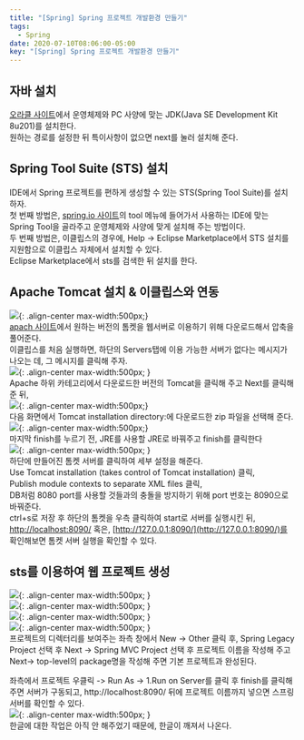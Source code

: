 ```yaml
---
title: "[Spring] Spring 프로젝트 개발환경 만들기"
tags:
  - Spring
date: 2020-07-10T08:06:00-05:00
key: "[Spring] Spring 프로젝트 개발환경 만들기"
---
```


## 자바 설치

[오라클 사이트](https://www.oracle.com/)에서 운영체제와 PC 사양에 맞는 JDK(Java SE Development Kit 8u201)를 설치한다.<br>
원하는 경로를 설정한 뒤 특이사항이 없으면 next를 눌러 설치해 준다.<br>

## Spring Tool Suite (STS) 설치

IDE에서 Spring 프로젝트를 편하게 생성할 수 있는 STS(Spring Tool Suite)를 설치하자.<br>
첫 번째 방법은, [spring.io 사이트](https://spring.io/)의 tool 메뉴에 들어가서 사용하는 IDE에 맞는 Spring Tool을 골라주고 운영체제와 사양에 맞게 설치해 주는 방법이다.<br>
두 번째 방법은, 이클립스의 경우에, Help -> Eclipse Marketplace에서 STS 설치를 지원함으로 이클립스 자체에서 설치할 수 있다.<br>
Eclipse Marketplace에서 sts를 검색한 뒤 설치를 한다.<br>

## Apache Tomcat 설치 & 이클립스와 연동

![](/assets/images/200710-1.png){: .align-center max-width:500px;}<br>
[apach 사이트](http://tomcat.apache.org/)에서 원하는 버전의 톰켓을 웹서버로 이용하기 위해 다운로드해서 압축을 풀어준다.<br>
이클립스를 처음 실행하면, 하단의 Servers탭에 이용 가능한 서버가 없다는 메시지가 나오는 데, 그 메시지를 클릭해 주자.<br>
![](/assets/images/200710-2.png){: .align-center max-width:500px; }<br>
Apache 하위 카테고리에서 다운로드한 버전의 Tomcat을 클릭해 주고 Next를 클릭해 준 뒤,<br>
![](/assets/images/200710-3.png){: .align-center max-width:500px;}<br>
다음 화면에서 Tomcat installation directory:에 다운로드한 zip 파일을 선택해 준다.<br>
![](/assets/images/200710-4.png){: .align-center max-width:500px;}<br>
마지막 finish를 누르기 전, JRE를 사용할 JRE로 바꿔주고 finish를 클릭한다<br>
![](/assets/images/200710-5.png){: .align-center max-width:500px; }<br>
하단에 만들어진 톰켓 서버를 클릭하여 세부 설정을 해준다.<br>
Use Tomcat installation (takes control of Tomcat installation) 클릭,<br>
Publish module contexts to separate XML files 클릭,<br>
DB처럼 8080 port를 사용할 것들과의 충돌을 방지하기 위해 port 번호는 8090으로 바꿔준다.<br>
ctrl+s로 저장 후 하단의 톰켓을 우측 클릭하여 start로 서버를 실행시킨 뒤, [http://localhost:8090/](http://localhost:8090/) 혹은, [http://127.0.0.1:8090/](http://127.0.0.1:8090/)를 확인해보면 톰켓 서버 실행을 확인할 수 있다.<br>

## sts를 이용하여 웹 프로젝트 생성

![](/assets/images/200710-6.png){: .align-center max-width:500px; }<br>
![](/assets/images/200710-7.png){: .align-center max-width:500px; }<br>
![](/assets/images/200710-8.png){: .align-center max-width:500px; }<br>
![](/assets/images/200710-9.png){: .align-center max-width:500px; }<br>
프로젝트의 디렉터리를 보여주는 좌측 창에서 New -> Other 클릭 후, Spring Legacy Project 선택 후 Next -> Spring MVC Project 선택 후 프로젝트 이름을 작성해 주고 Next-> top-level의 package명을 작성해 주면 기본 프로젝트과 완성된다.<br>

좌측에서 프로젝트 우클릭 -> Run As -> 1.Run on Server를 클릭 후 finish를 클릭해 주면 서버가 구동되고, http://localhost:8090/ 뒤에 프로젝트 이름까지 넣으면 스프링 서버를 확인할 수 있다.<br>
![](/assets/images/200710-10.png){: .align-center max-width:500px; }<br>
한글에 대한 작업은 아직 안 해주었기 때문에, 한글이 깨져서 나온다.<br>
